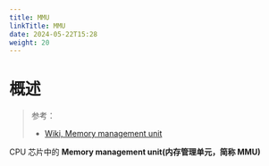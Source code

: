 ```yaml
---
title: MMU
linkTitle: MMU
date: 2024-05-22T15:28
weight: 20
---
```


# 概述

> 参考：
>
> - [Wiki, Memory management unit](https://en.wikipedia.org/wiki/Memory_management_unit)

CPU 芯片中的 **Memory management unit(内存管理单元，简称 MMU)**


